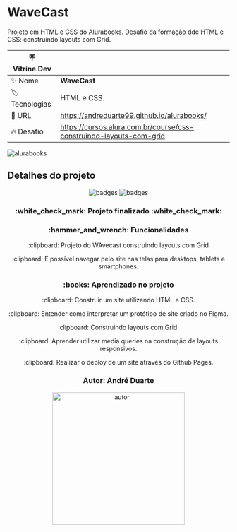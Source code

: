 # WaveCast

Projeto em HTML e CSS do Alurabooks. Desafio da formação dde HTML e CSS: construindo layouts com Grid.

| :placard: Vitrine.Dev |     |
| -------------  | --- |
| :sparkles: Nome        | **WaveCast**
| :label: Tecnologias | HTML e CSS.
| :rocket: URL         | https://andreduarte99.github.io/alurabooks/
| :fire: Desafio     | https://cursos.alura.com.br/course/css-construindo-layouts-com-grid
<!-- Inserir imagem com a #vitrinedev ao final do link -->

![alurabooks](https://github.com/andreduarte99/alurabooks/assets/42449246/37d7ebb7-3f70-406c-94b0-c4f9a7264191#vitrinedev)

## Detalhes do projeto

<p align="center">
<img src="https://img.shields.io/badge/STATUS-FINALIZADO-green" alt="badges"/>
<img src="https://img.shields.io/github/stars/andreduarte99?style=social" alt="badges"/>
</p>
<h3 align="center"> 
    :white_check_mark: Projeto finalizado  :white_check_mark:
</h3>
<h3 align="center">
    :hammer_and_wrench: Funcionalidades
</h3>
<p align="center">
   :clipboard: Projeto do WAvecast construindo layouts com Grid
</p>
<p align="center">
   :clipboard: É possível navegar pelo site nas telas para desktops, tablets e smartphones.
</p>
<h3 align="center">
    :books: Aprendizado no projeto
</h3>
<p align="center">
   :clipboard: Construir um site utilizando HTML e CSS.
</p>
<p align="center">
   :clipboard: Entender como interpretar um protótipo de site criado no Figma.
</p>
<p align="center">
   :clipboard: Construindo layouts com Grid.
</p>
<p align="center">
   :clipboard: Aprender utilizar media queries na construção de layouts responsivos.
</p>
<p align="center">
   :clipboard: Realizar o deploy de um site através do Github Pages.
</p>
<h3 align="center"> 
    Autor: André Duarte
</h3>
<p align="center">
<img height= 300px width= 300px src="https://github.com/andreduarte99/pong-com-Scratch/assets/42449246/706488b7-a318-4ea5-bc07-dcd35fbf1b64" alt="autor"/>
</p>
